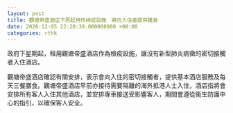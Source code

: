```yaml
---
layout: post
title: 觀塘帝盛酒店下周起用作檢疫設施　將向入住者提供膳食
date: 2020-12-05 22:20:39.000000000 +08:00
categories: rthk
---
```


政府下星期起，租用觀塘帝盛酒店作為檢疫設施，讓沒有新型肺炎病徵的密切接觸者入住酒店。

觀塘帝盛酒店確認有關安排，表示會向入住的密切接觸者，提供基本酒店服務及每天三餐膳食。觀塘帝盛酒店早前亦接待需要隔離的海外抵港人士入住，酒店指將會安排所有客人入住其他酒店，並安排專車接送受影響客人，期間會遵從衞生防護中心的指引，以確保客人安全。
